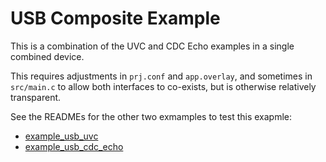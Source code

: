 # USB Composite Example

This is a combination of the UVC and CDC Echo examples in a single combined device.

This requires adjustments in `prj.conf` and `app.overlay`,
and sometimes in `src/main.c` to allow both interfaces to co-exists,
but is otherwise relatively transparent.

See the READMEs for the other two exmamples to test this exapmle:

- [example_usb_uvc](../example_usb_uvc/)
- [example_usb_cdc_echo](../example_usb_cdc_echo/)
